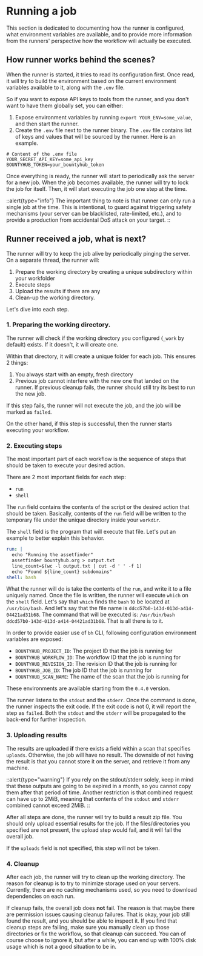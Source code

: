 ﻿# Running a job

This section is dedicated to documenting how the runner is configured, what environment variables are available, and to provide more information from the runners' perspective how the workflow will actually be executed.

## How runner works behind the scenes?

When the runner is started, it tries to read its configuration first. Once read, it will try to build the environment based on the current environment variables available to it, along with the `.env` file.

So if you want to expose API keys to tools from the runner, and you don't want to have them globally set, you can either:

1. Expose environment variables by running `export YOUR_ENV=some_value`, and then start the runner.
2. Create the `.env` file next to the runner binary. The `.env` file contains list of keys and values that will be sourced by the runner. Here is an example.

```
# Content of the .env file
YOUR_SECRET_API_KEY=some_api_key
BOUNTYHUB_TOKEN=your_bountyhub_token
```

Once everything is ready, the runner will start to periodically ask the server for a new job. When the job becomes available, the runner will try to lock the job for itself. Then, it will start executing the job one step at the time.

::alert{type="info"}
The important thing to note is that runner can only run a single job at the time. This is intentional, to guard against triggering safety mechanisms (your server can be blacklisted, rate-limited, etc.), and to provide a production from accidental DoS attack on your target.
::

## Runner received a job, what is next?

The runner will try to keep the job alive by periodically pinging the server. On a separate thread, the runner will:
1. Prepare the working directory by creating a unique subdirectory within your workfolder
2. Execute steps
3. Upload the results if there are any
4. Clean-up the working directory.

Let's dive into each step.

### 1. Preparing the working directory.

The runner will check if the working directory you configured (`_work` by default) exists. If it doesn't, it will create one.

Within that directory, it will create a unique folder for each job. This ensures 2 things:
1. You always start with an empty, fresh directory
2. Previous job cannot interfere with the new one that landed on the runner. If previous cleanup fails, the runner should still try its best to run the new job.

If this step fails, the runner will not execute the job, and the job will be marked as `failed`.

On the other hand, if this step is successful, then the runner starts executing your workflow.

### 2. Executing steps

The most important part of each workflow is the sequence of steps that should be taken to execute your desired action.

There are 2 most important fields for each step:
- `run`
- `shell`

The `run` field contains the contents of the script or the desired action that should be taken. Basically, contents of the `run` field will be written to the temporary file under the unique directory inside your `workdir`.

The `shell` field is the program that will execute that file. Let's put an example to better explain this behavior.

```yaml
run: |
  echo "Running the assetfinder"
  assetfinder bountyhub.org > output.txt
  line_count=$(wc -l output.txt | cut -d ' ' -f 1)
  echo "Found ${line_count} subdomains"
shell: bash
```

What the runner will do is take the contents of the `run`, and write it to a file uniquely named. Once the file is written, the runner will execute `which` on the `shell` field. Let's say that `which` finds the `bash` to be located at `/usr/bin/bash`. And let's say that the file name is `ddcd57b0-143d-013d-a414-04421ad31b68`. The command that will be executed is: `/usr/bin/bash ddcd57b0-143d-013d-a414-04421ad31b68`. That is all there is to it.

In order to provide easier use of `bh` CLI, following configuration environment variables are exposed:
- `BOUNTYHUB_PROJECT_ID`: The project ID that the job is running for
- `BOUNTYHUB_WORKFLOW_ID`: The workflow ID that the job is running for
- `BOUNTYHUB_REVISION_ID`: The revision ID that the job is running for
- `BOUNTYHUB_JOB_ID`: The job ID that the job is running for
- `BOUNTYHUB_SCAN_NAME`: The name of the scan that the job is running for

These environments are available starting from the `0.4.0` version.

The runner listens to the `stdout` and the `stderr`. Once the command is done, the runner inspects the exit code. If the exit code is not 0, it will report the step as `failed`. Both the `stdout` and the `stderr` will be propagated to the back-end for further inspection.

### 3. Uploading results

The results are uploaded **if** there exists a field within a scan that specifies `uploads`. Otherwise, the job will have no result. The downside of not having the result is that you cannot store it on the server, and retrieve it from any machine.

::alert{type="warning"}
If you rely on the stdout/stderr solely, keep in mind that these outputs are going to be expired in a month, so you cannot copy them after that period of time. Another restriction is that combined request can have up to 2MiB, meaning that contents of the `stdout` and `stderr` combined cannot exceed 2MiB.
::

After all steps are done, the runner will try to build a result zip file. You should only upload essential results for the job. If the files/directories you specified are not present, the upload step would fail, and it will fail the overall job.

If the `uploads` field is not specified, this step will not be taken.

### 4. Cleanup

After each job, the runner will try to clean up the working directory. The reason for cleanup is to try to minimize storage used on your servers. Currently, there are no caching mechanisms used, so you need to download dependencies on each run.

If cleanup fails, the overall job does **not** fail. The reason is that maybe there are permission issues causing cleanup failures. That is okay, your job still found the result, and you should be able to inspect it. If you find that cleanup steps are failing, make sure you manually clean up those directories or fix the workflow, so that cleanup can succeed. You can of course choose to ignore it, but after a while, you can end up with 100% disk usage which is not a good situation to be in.